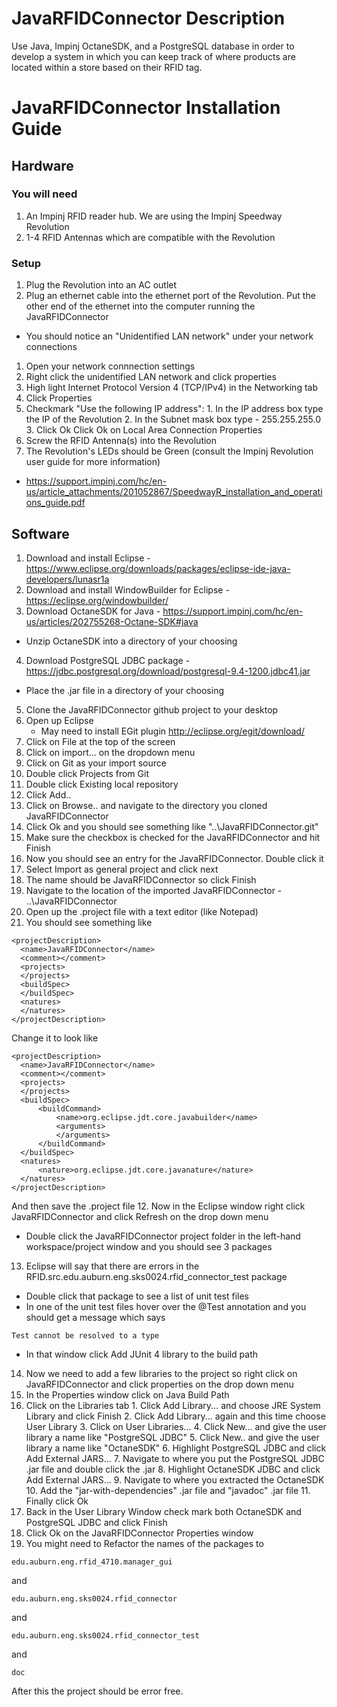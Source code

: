 # JavaRFIDConnector Description
Use Java, Impinj OctaneSDK, and a PostgreSQL database in order to develop a system in which you can keep track of where products are located within a store based on their RFID tag.

# JavaRFIDConnector Installation Guide
## Hardware
### You will need
1. An Impinj RFID reader hub. We are using the Impinj Speedway Revolution
2. 1-4 RFID Antennas which are compatible with the Revolution

### Setup
1. Plug the Revolution into an AC outlet
2. Plug an ethernet cable into the ethernet port of the Revolution. Put the other end of the ethernet into the computer running the JavaRFIDConnector
  * You should notice an "Unidentified LAN network" under your network connections
  1. Open your network connnection settings 
  2. Right click the unidentified LAN network and click properties
  3. High light Internet Protocol Version 4 (TCP/IPv4) in the Networking tab
  4. Click Properties
  5. Checkmark "Use the following IP address":
    1. In the IP address box type the IP of the Revolution
    2. In the Subnet mask box type - 255.255.255.0
    3. Click Ok
  Click Ok on Local Area Connection Properties
3. Screw the RFID Antenna(s) into the Revolution
4. The Revolution's LEDs should be Green (consult the Impinj Revolution user guide for more information)
  * https://support.impinj.com/hc/en-us/article_attachments/201052867/SpeedwayR_installation_and_operations_guide.pdf

## Software 
1. Download and install Eclipse - https://www.eclipse.org/downloads/packages/eclipse-ide-java-developers/lunasr1a
2. Download and install WindowBuilder for Eclipse - https://eclipse.org/windowbuilder/
3. Download OctaneSDK for Java - https://support.impinj.com/hc/en-us/articles/202755268-Octane-SDK#java
  * Unzip OctaneSDK into a directory of your choosing
4. Download PostgreSQL JDBC package - https://jdbc.postgresql.org/download/postgresql-9.4-1200.jdbc41.jar
  * Place the .jar file in a directory of your choosing
5. Clone the JavaRFIDConnector github project to your desktop
6. Open up Eclipse
	* May need to install EGit plugin http://eclipse.org/egit/download/
7. Click on File at the top of the screen
8. Click on import... on the dropdown menu
9. Click on Git as your import source  
  1. Double click Projects from Git
  2. Double click Existing local repository
  3. Click Add..
  4. Click on Browse.. and navigate to the directory you cloned JavaRFIDConnector 
  5. Click Ok and you should see something like "..\JavaRFIDConnector\.git"
  6. Make sure the checkbox is checked for the JavaRFIDConnector and hit Finish
10. Now you should see an entry for the JavaRFIDConnector. Double click it
  1. Select Import as general project and click next
  2. The name should be JavaRFIDConnector so click Finish
11. Navigate to the location of the imported JavaRFIDConnector - ..\JavaRFIDConnector
  1. Open up the .project file with a text editor (like Notepad)
  2. You should see something like 
  ```
  <projectDescription>
	<name>JavaRFIDConnector</name>
	<comment></comment>
	<projects>
	</projects>
	<buildSpec>
	</buildSpec>
	<natures>
	</natures>
</projectDescription>
```
Change it to look like
  ```
  <projectDescription>
	<name>JavaRFIDConnector</name>
	<comment></comment>
	<projects>
	</projects>
	<buildSpec>
		<buildCommand>
			<name>org.eclipse.jdt.core.javabuilder</name>
			<arguments>
			</arguments>
		</buildCommand>
	</buildSpec>
	<natures>
		<nature>org.eclipse.jdt.core.javanature</nature>
	</natures>
</projectDescription>
```
And then save the .project file
12. Now in the Eclipse window right click JavaRFIDConnector and click Refresh on the drop down menu
  * Double click the JavaRFIDConnector project folder in the left-hand workspace/project window and you should see 3 packages
13. Eclipse will say that there are errors in the RFID.src.edu.auburn.eng.sks0024.rfid_connector_test package
  * Double click that package to see a list of unit test files
  * In one of the unit test files hover over the @Test annotation and you should get a message which says
  
  ```
  Test cannot be resolved to a type 
  ```
  * In that window click Add JUnit 4 library to the build path
14. Now we need to add a few libraries to the project so right click on JavaRFIDConnector and click properties on the drop down menu
  1. In the Properties window click on Java Build Path
  2. Click on the Libraries tab
    1. Click Add Library... and choose JRE System Library and click Finish
    2. Click Add Library... again and this time choose User Library
    3. Click on User Libraries...
    4. Click New... and give the user library a name like "PostgreSQL JDBC"
    5. Click New.. and give the user library a name like "OctaneSDK"
    6. Highlight PostgreSQL JDBC and click Add External JARS...
    7. Navigate to where you put the PostgreSQL JDBC .jar file and double click the .jar
    8. Highlight OctaneSDK JDBC and click Add External JARS...
    9. Navigate to where you extracted the OctaneSDK
    10. Add the "jar-with-dependencies" .jar file and "javadoc" .jar file 
    11. Finally click Ok
  3. Back in the User Library Window check mark both OctaneSDK and PostgreSQL JDBC and click Finish
  4. Click Ok on the JavaRFIDConnector Properties window
15. You might need to Refactor the names of the packages to 

```
edu.auburn.eng.rfid_4710.manager_gui
```
and
```
edu.auburn.eng.sks0024.rfid_connector
```
and
```
edu.auburn.eng.sks0024.rfid_connector_test
```
and
```
doc
```

After this the project should be error free.
